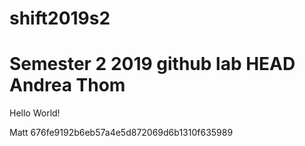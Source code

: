 # shift2019s2
Semester 2 2019 github lab
HEAD
Andrea Thom
=======

Hello World!

Matt
676fe9192b6eb57a4e5d872069d6b1310f635989
